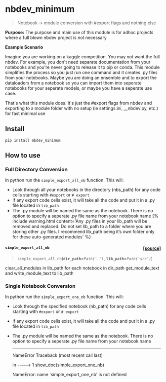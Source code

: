 # nbdev_minimum
> Notebook -> module conversion with #export flags and nothing else


**Purpose:**  The purpose and main use of this module is for adhoc projects where a full blown nbdev project is not necessary 

**Example Scenario** 

Imagine you are working on a kaggle competition. You may not want the full nbdev.  For example, you don't need separate documentation from your notebooks and you're never going to release it to pip or conda.  This module simplifies the process so you just run one command and it creates .py files from your notebooks.  Maybe you are doing an ensemble and to export the dataloaders from a notebook so you can import them into seperate notebooks for your seperate models, or maybe you have a seperate use case.

That's what this module does.  it's just the #export flags from nbdev and exporting to a module folder with no setup (ie settings.ini, \_\_nbdev.py, etc.) for fast minimal use

## Install

`pip install nbdev_minimum`

## How to use

### Full Directory Conversion

In python run the `simple_export_all_nb` function.  This will:
+ Look through all your notebooks in the directory (nbs_path) for any code cells starting with `#export` or `# export`
+ If any export code cells exist, it will take all the code and put it in a .py file located in `lib_path`
+ The .py module will be named the same as the notebook.  There is no option to specify a seperate .py file name from your notebook name
{% include warning.html content='Any .py files in your lib_path will be removed and replaced.  Do not set lib_path to a folder where you are storing other .py files.  I recommend lib_path being it&#8217;s own folder only for these auto-generated modules' %}


<h4 id="simple_export_all_nb" class="doc_header"><code>simple_export_all_nb</code><a href="https://github.com/Isaac-Flath/nbdev_minimum/tree/{branch}/nbdev_minimum/core.py#L38" class="source_link" style="float:right">[source]</a></h4>

> <code>simple_export_all_nb</code>(**`dir_path`**=*`Path('.')`*, **`lib_path`**=*`Path('src')`*)

clear_all_modules in lib_path
for each notebook in dir_path get_module_text and write_module_text to lib_path


### Single Notebook Conversion

In python run the `simple_export_one_nb` function.  This will:

+ Look through the specified notebook (nb_path) for any code cells starting with `#export` or `# export`
+ If any export code cells exist, it will take all the code and put it in a .py file located in `lib_path`
+ The .py module will be named the same as the notebook.  There is no option to specify a seperate .py file name from your notebook name


    ---------------------------------------------------------------------------

    NameError                                 Traceback (most recent call last)

    <ipython-input-19-79bf977f9f06> in <module>
    ----> 1 show_doc(simple_export_one_nb)
    

    NameError: name 'simple_export_one_nb' is not defined

